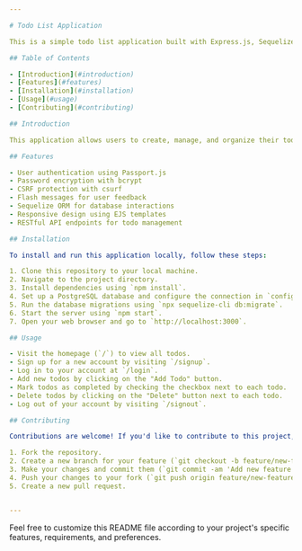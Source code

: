 ```yaml
---

# Todo List Application

This is a simple todo list application built with Express.js, Sequelize, and Passport.js.

## Table of Contents

- [Introduction](#introduction)
- [Features](#features)
- [Installation](#installation)
- [Usage](#usage)
- [Contributing](#contributing)

## Introduction

This application allows users to create, manage, and organize their todo tasks. Users can sign up for an account, log in, add new todos, mark todos as completed, and delete todos. 

## Features

- User authentication using Passport.js
- Password encryption with bcrypt
- CSRF protection with csurf
- Flash messages for user feedback
- Sequelize ORM for database interactions
- Responsive design using EJS templates
- RESTful API endpoints for todo management

## Installation

To install and run this application locally, follow these steps:

1. Clone this repository to your local machine.
2. Navigate to the project directory.
3. Install dependencies using `npm install`.
4. Set up a PostgreSQL database and configure the connection in `config/config.json`.
5. Run the database migrations using `npx sequelize-cli db:migrate`.
6. Start the server using `npm start`.
7. Open your web browser and go to `http://localhost:3000`.

## Usage

- Visit the homepage (`/`) to view all todos.
- Sign up for a new account by visiting `/signup`.
- Log in to your account at `/login`.
- Add new todos by clicking on the "Add Todo" button.
- Mark todos as completed by checking the checkbox next to each todo.
- Delete todos by clicking on the "Delete" button next to each todo.
- Log out of your account by visiting `/signout`.

## Contributing

Contributions are welcome! If you'd like to contribute to this project, please follow these steps:

1. Fork the repository.
2. Create a new branch for your feature (`git checkout -b feature/new-feature`).
3. Make your changes and commit them (`git commit -am 'Add new feature'`).
4. Push your changes to your fork (`git push origin feature/new-feature`).
5. Create a new pull request.


---
```


Feel free to customize this README file according to your project's specific features, requirements, and preferences.
